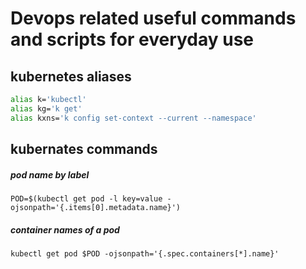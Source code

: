 # Devops related useful commands and scripts for everyday use

## kubernetes aliases

``` bash
alias k='kubectl'
alias kg='k get'
alias kxns='k config set-context --current --namespace'
```

## kubernates commands

##### pod name by label
```
POD=$(kubectl get pod -l key=value -ojsonpath='{.items[0].metadata.name}')
```

##### container names of a pod
```
kubectl get pod $POD -ojsonpath='{.spec.containers[*].name}'
```

